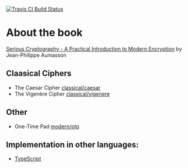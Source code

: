 [![Travis CI Build Status](https://img.shields.io/travis/ziliwesley/serious-cryptography/master.svg?style=flat-square)](https://travis-ci.org/ziliwesley/serious-cryptography)

# About the book

[Serious Cryptography - A Practical Introduction to Modern Encryption](https://nostarch.com/seriouscrypto) by Jean-Philippe Aumasson

## Claasical Ciphers

- The Caesar Cipher [classical/caesar](classical/caesar)
- The Vigenère Cipher [classical/vigenere](classical/vigenere)

## Other

- One-Time Pad [modern/otp](modern/otp)

## Implementation in other languages:

- [TypeScript](https://serious-cryptography-ts)

